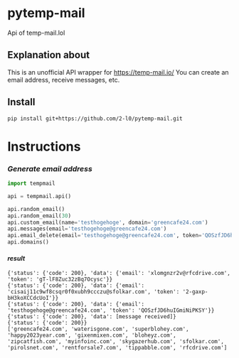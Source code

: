 # pytemp-mail
Api of temp-mail.lol

## Explanation about
This is an unofficial API wrapper for https://temp-mail.io/
You can create an email address, receive messages, etc.

## Install
`pip install git+https://github.com/2-l0/pytemp-mail.git`

# Instructions
### *Generate email address*
```py
import tempmail

api = tempmail.api()

api.random_email()
api.random_email(30)
api.custom_email(name='testhogehoge', domain='greencafe24.com')
api.messages(email='testhogehoge@greencafe24.com')
api.email_delete(email='testhogehoge@greencafe24.com', token='QOSzfJD6huIGmiNiPKSY')
api.domains()
```
#### *result*
```
{'status': {'code': 200}, 'data': {'email': 'xlomgnzr2v@rfcdrive.com', 'token': 'gT-lF8Zuc32zBq7Ocysc'}}
{'status': {'code': 200}, 'data': {'email': 'cisaij11c9wf8csqr0f0xubh9ccczu@sfolkar.com', 'token': '2-gaxp-bH3koXCCdcUoI'}}
{'status': {'code': 200}, 'data': {'email': 'testhogehoge@greencafe24.com', 'token': 'QOSzfJD6huIGmiNiPKSY'}}
{'status': {'code': 200}, 'data': [message received]}
{'status': {'code': 200}}
['greencafe24.com', 'waterisgone.com', 'superblohey.com', 'happy2023year.com', 'gixenmixen.com', 'bloheyz.com', 'zipcatfish.com', 'myinfoinc.com', 'skygazerhub.com', 'sfolkar.com', 'pirolsnet.com', 'rentforsale7.com', 'tippabble.com', 'rfcdrive.com']
```
